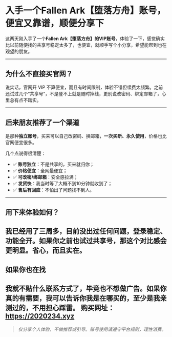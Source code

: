 # 入手一个Fallen Ark【堕落方舟】账号，便宜又靠谱，顺便分享下

这两天刚入手了一个**Fallen Ark【堕落方舟】的VIP账号**，体验了一下，感觉确实比以前随便找的共享号稳定太多了，也便宜，就顺手写个小分享，希望能帮到也在观望的朋友。

---

## 为什么不直接买官网？

说实话，官网开 VIP 不算便宜，而且有时间限制，体验不错但续费太频繁。之前还试过几个“共享号”，不是登不上就是随时掉线，更别说改密码、绑定邮箱了，心里总有点不踏实。

---

## 后来朋友推荐了一个渠道

是那种**独立账号**，买来可以自己改密码、换邮箱，**一次买断、永久使用**，价格也比官网便宜很多。

几个点说得很清楚：

- ✅ **账号独立**：不是共享的，买来就归你；
- ✅ **价格便宜**：全网最便宜；
- ✅ **可改密/绑邮箱**：安全感拉满；
- ✅ **发货快**：我当时等了大概不到10分钟就收到了；
- ✅ **售后有回应**：不怕出了问题找不到人。

---

## 用下来体验如何？



我已经用了三周多，目前没出过任何问题，登录稳定、功能全开。如果你之前也试过共享号，那这个对比感会更明显。省心，而且实在。
--- 
## 如果你也在找 
我就不贴什么联系方式了，毕竟也不想做广告。如果你真的有需要，我可以告诉你我是在哪买的，至少是我亲测过的，不用担心踩雷。 购买网址：https://2020234.xyz 
---

> _仅分享个人体验，不做推荐或引导。账号使用请遵守平台规则，理性消费。_

